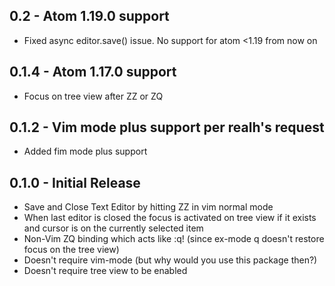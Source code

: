 ## 0.2 - Atom 1.19.0 support
* Fixed async editor.save() issue. No support for atom <1.19 from now on

## 0.1.4 - Atom 1.17.0 support
* Focus on tree view after ZZ or ZQ

## 0.1.2 - Vim mode plus support per realh's request
* Added fim mode plus support

## 0.1.0 - Initial Release
* Save and Close Text Editor by hitting ZZ in vim normal mode
* When last editor is closed the focus is activated on tree view if it exists
and cursor is on the currently selected item
* Non-Vim ZQ binding which acts like :q! (since ex-mode q doesn't restore focus
on the tree view)
* Doesn't require vim-mode (but why would you use this package then?)
* Doesn't require tree view to be enabled
